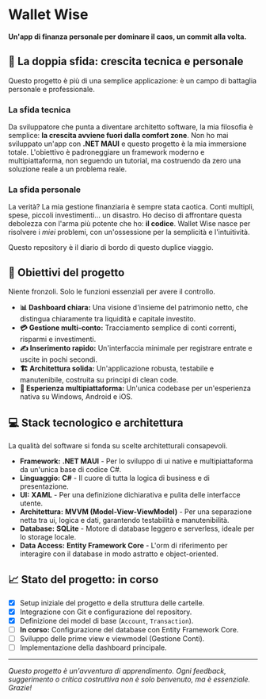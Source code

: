 ﻿# Wallet Wise

**Un'app di finanza personale per dominare il caos, un commit alla volta.**

## 🚀 La doppia sfida: crescita tecnica e personale

Questo progetto è più di una semplice applicazione: è un campo di battaglia personale e professionale.

### La sfida tecnica

Da sviluppatore che punta a diventare architetto software, la mia filosofia è semplice: **la crescita avviene fuori dalla comfort zone**. Non ho mai sviluppato un'app con **.NET MAUI** e questo progetto è la mia immersione totale. L'obiettivo è padroneggiare un framework moderno e multipiattaforma, non seguendo un tutorial, ma costruendo da zero una soluzione reale a un problema reale.

### La sfida personale

La verità? La mia gestione finanziaria è sempre stata caotica. Conti multipli, spese, piccoli investimenti... un disastro. Ho deciso di affrontare questa debolezza con l'arma più potente che ho: **il codice**. Wallet Wise nasce per risolvere i *miei* problemi, con un'ossessione per la semplicità e l'intuitività.

Questo repository è il diario di bordo di questo duplice viaggio.

## 🎯 Obiettivi del progetto

Niente fronzoli. Solo le funzioni essenziali per avere il controllo.

* **📊 Dashboard chiara:** Una visione d'insieme del patrimonio netto, che distingua chiaramente tra liquidità e capitale investito.
* **💳 Gestione multi-conto:** Tracciamento semplice di conti correnti, risparmi e investimenti.
* **✍️ Inserimento rapido:** Un'interfaccia minimale per registrare entrate e uscite in pochi secondi.
* **🏗️ Architettura solida:** Un'applicazione robusta, testabile e manutenibile, costruita su principi di clean code.
* **📱 Esperienza multipiattaforma:** Un'unica codebase per un'esperienza nativa su Windows, Android e iOS.

## 💻 Stack tecnologico e architettura

La qualità del software si fonda su scelte architetturali consapevoli.

* **Framework:** **.NET MAUI** - Per lo sviluppo di ui native e multipiattaforma da un'unica base di codice C#.
* **Linguaggio:** **C#** - Il cuore di tutta la logica di business e di presentazione.
* **UI:** **XAML** - Per una definizione dichiarativa e pulita delle interfacce utente.
* **Architettura:** **MVVM (Model-View-ViewModel)** - Per una separazione netta tra ui, logica e dati, garantendo testabilità e manutenibilità.
* **Database:** **SQLite** - Motore di database leggero e serverless, ideale per lo storage locale.
* **Data Access:** **Entity Framework Core** - L'orm di riferimento per interagire con il database in modo astratto e object-oriented.

## 📈 Stato del progetto: in corso

* [x] Setup iniziale del progetto e della struttura delle cartelle.
* [x] Integrazione con Git e configurazione del repository.
* [x] Definizione dei model di base (`Account`, `Transaction`).
* [ ] **In corso:** Configurazione del database con Entity Framework Core.
* [ ] Sviluppo delle prime view e viewmodel (Gestione Conti).
* [ ] Implementazione della dashboard principale.

---

*Questo progetto è un'avventura di apprendimento. Ogni feedback, suggerimento o critica costruttiva non è solo benvenuto, ma è essenziale. Grazie!*